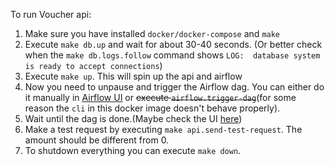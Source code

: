 To run Voucher api:

1. Make sure you have installed `docker/docker-compose` and `make`
2. Execute `make db.up` and wait for about 30-40 seconds.
    (Or better check when the `make db.logs.follow` command shows `LOG:  database system is ready to accept connections`)
3. Execute `make up`. This will spin up the api and airflow
4. Now you need to unpause and trigger the Airflow dag. 
    You can either do it manually in [Airflow UI](http://localhost:8080/admin/airflow/graph?dag_id=voucher_calculation) or ~~execute `airflow.trigger-dag`~~(for some reason the `cli` in this docker image doesn't behave properly).
5. Wait until the dag is done.(Maybe check the UI [here](http://localhost:8080/admin/airflow/graph?dag_id=voucher_calculation))
6. Make a test request by executing `make api.send-test-request`. The amount should be different from 0.
7. To shutdown everything you can execute `make down`.